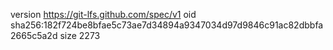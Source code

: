 version https://git-lfs.github.com/spec/v1
oid sha256:182f724be8bfae5c73ae7d34894a9347034d97d9846c91ac82dbbfa2665c5a2d
size 2273
